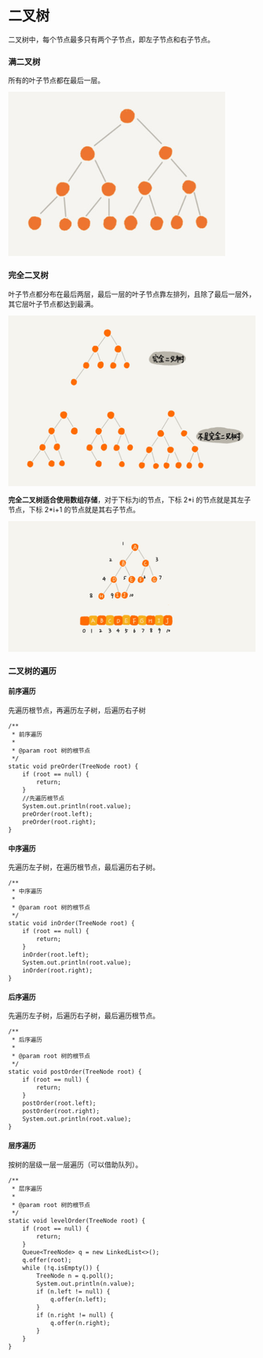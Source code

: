 # 二叉树

二叉树中，每个节点最多只有两个子节点，即左子节点和右子节点。

### 满二叉树

所有的叶子节点都在最后一层。

![&#x6EE1;&#x4E8C;&#x53C9;&#x6811;&#x793A;&#x4F8B;](../../../.gitbook/assets/image%20%2817%29.png)

### 完全二叉树

叶子节点都分布在最后两层，最后一层的叶子节点靠左排列，且除了最后一层外，其它层叶子节点都达到最满。

![&#x5B8C;&#x5168;&#x4E8C;&#x53C9;&#x6811;&#x793A;&#x4F8B;](../../../.gitbook/assets/image%20%2820%29.png)

**完全二叉树适合使用数组存储**，对于下标为i的节点，下标 2\*i 的节点就是其左子节点，下标 2\*i+1 的节点就是其右子节点。

![&#x7528;&#x6570;&#x7EC4;&#x5B58;&#x50A8;&#x4E8C;&#x53C9;&#x6811;](../../../.gitbook/assets/image%20%2821%29.png)

### 二叉树的遍历

#### 前序遍历

先遍历根节点，再遍历左子树，后遍历右子树

```text
/**
 * 前序遍历
 *
 * @param root 树的根节点
 */
static void preOrder(TreeNode root) {
    if (root == null) {
        return;
    }
    //先遍历根节点
    System.out.println(root.value);
    preOrder(root.left);
    preOrder(root.right);
}
```

#### 中序遍历

先遍历左子树，在遍历根节点，最后遍历右子树。

```text
/**
 * 中序遍历
 *
 * @param root 树的根节点
 */
static void inOrder(TreeNode root) {
    if (root == null) {
        return;
    }
    inOrder(root.left);
    System.out.println(root.value);
    inOrder(root.right);
}
```

#### 后序遍历

先遍历左子树，后遍历右子树，最后遍历根节点。

```text
/**
 * 后序遍历
 *
 * @param root 树的根节点
 */
static void postOrder(TreeNode root) {
    if (root == null) {
        return;
    }
    postOrder(root.left);
    postOrder(root.right);
    System.out.println(root.value);
}
```

#### 层序遍历

按树的层级一层一层遍历（可以借助队列）。

```text
/**
 * 层序遍历
 *
 * @param root 树的根节点
 */
static void levelOrder(TreeNode root) {
    if (root == null) {
        return;
    }  
    Queue<TreeNode> q = new LinkedList<>();
    q.offer(root);
    while (!q.isEmpty()) {
        TreeNode n = q.poll();
        System.out.println(n.value);
        if (n.left != null) {
            q.offer(n.left);
        }
        if (n.right != null) {
            q.offer(n.right);
        }
    }
}
```



